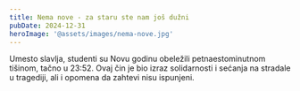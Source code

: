 ```yaml
---
title: Nema nove - za staru ste nam još dužni
pubDate: 2024-12-31
heroImage: '@assets/images/nema-nove.jpg'
---
```


Umesto slavlja, studenti su Novu godinu obeležili petnaestominutnom tišinom, tačno u 23:52. Ovaj čin je bio izraz solidarnosti i sećanja na stradale u tragediji, ali i opomena da zahtevi nisu ispunjeni.

